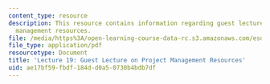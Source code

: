 ```yaml
---
content_type: resource
description: This resource contains information regarding guest lecture on project
  management resources.
file: /media/https%3A/open-learning-course-data-rc.s3.amazonaws.com/esd-36-system-project-management-fall-2012/ae17bf59fbdf184dd0a50730b4bdb7df_MITESD_36F12_Lec19_GstLec.pdf
file_type: application/pdf
resourcetype: Document
title: 'Lecture 19: Guest Lecture on Project Management Resources'
uid: ae17bf59-fbdf-184d-d0a5-0730b4bdb7df
---
```

